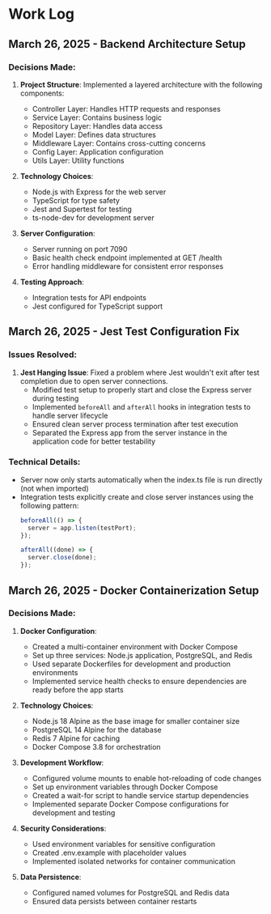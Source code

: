 # Work Log

## March 26, 2025 - Backend Architecture Setup

### Decisions Made:
1. **Project Structure**: Implemented a layered architecture with the following components:
   - Controller Layer: Handles HTTP requests and responses
   - Service Layer: Contains business logic
   - Repository Layer: Handles data access
   - Model Layer: Defines data structures
   - Middleware Layer: Contains cross-cutting concerns
   - Config Layer: Application configuration
   - Utils Layer: Utility functions

2. **Technology Choices**:
   - Node.js with Express for the web server
   - TypeScript for type safety
   - Jest and Supertest for testing
   - ts-node-dev for development server

3. **Server Configuration**:
   - Server running on port 7090
   - Basic health check endpoint implemented at GET /health
   - Error handling middleware for consistent error responses

4. **Testing Approach**:
   - Integration tests for API endpoints
   - Jest configured for TypeScript support

## March 26, 2025 - Jest Test Configuration Fix

### Issues Resolved:
1. **Jest Hanging Issue**: Fixed a problem where Jest wouldn't exit after test completion due to open server connections.
   - Modified test setup to properly start and close the Express server during testing
   - Implemented `beforeAll` and `afterAll` hooks in integration tests to handle server lifecycle
   - Ensured clean server process termination after test execution
   - Separated the Express app from the server instance in the application code for better testability

### Technical Details:
- Server now only starts automatically when the index.ts file is run directly (not when imported)
- Integration tests explicitly create and close server instances using the following pattern:
  ```typescript
  beforeAll(() => {
    server = app.listen(testPort);
  });

  afterAll((done) => {
    server.close(done);
  });
  ```

## March 26, 2025 - Docker Containerization Setup

### Decisions Made:
1. **Docker Configuration**:
   - Created a multi-container environment with Docker Compose
   - Set up three services: Node.js application, PostgreSQL, and Redis
   - Used separate Dockerfiles for development and production environments
   - Implemented service health checks to ensure dependencies are ready before the app starts

2. **Technology Choices**:
   - Node.js 18 Alpine as the base image for smaller container size
   - PostgreSQL 14 Alpine for the database
   - Redis 7 Alpine for caching
   - Docker Compose 3.8 for orchestration

3. **Development Workflow**:
   - Configured volume mounts to enable hot-reloading of code changes
   - Set up environment variables through Docker Compose
   - Created a wait-for script to handle service startup dependencies
   - Implemented separate Docker Compose configurations for development and testing

4. **Security Considerations**:
   - Used environment variables for sensitive configuration
   - Created .env.example with placeholder values
   - Implemented isolated networks for container communication

5. **Data Persistence**:
   - Configured named volumes for PostgreSQL and Redis data
   - Ensured data persists between container restarts
